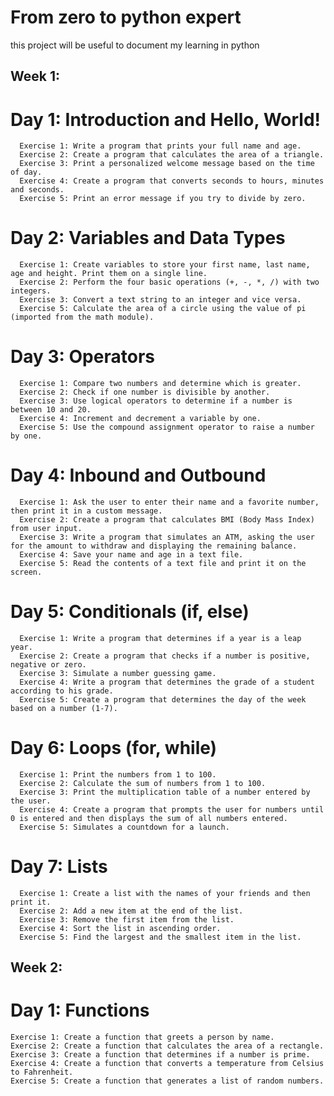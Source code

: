 # From zero to python expert

this project will be useful to document my learning in python

## Week 1:
  # Day 1: Introduction and Hello, World!
      Exercise 1: Write a program that prints your full name and age.
      Exercise 2: Create a program that calculates the area of a triangle.
      Exercise 3: Print a personalized welcome message based on the time of day.
      Exercise 4: Create a program that converts seconds to hours, minutes and seconds.
      Exercise 5: Print an error message if you try to divide by zero.

  # Day 2: Variables and Data Types

      Exercise 1: Create variables to store your first name, last name, age and height. Print them on a single line.
      Exercise 2: Perform the four basic operations (+, -, *, /) with two integers.
      Exercise 3: Convert a text string to an integer and vice versa.
      Exercise 5: Calculate the area of a circle using the value of pi (imported from the math module).

  # Day 3: Operators

      Exercise 1: Compare two numbers and determine which is greater.
      Exercise 2: Check if one number is divisible by another.
      Exercise 3: Use logical operators to determine if a number is between 10 and 20.
      Exercise 4: Increment and decrement a variable by one.
      Exercise 5: Use the compound assignment operator to raise a number by one.

  # Day 4: Inbound and Outbound

      Exercise 1: Ask the user to enter their name and a favorite number, then print it in a custom message.
      Exercise 2: Create a program that calculates BMI (Body Mass Index) from user input.
      Exercise 3: Write a program that simulates an ATM, asking the user for the amount to withdraw and displaying the remaining balance.
      Exercise 4: Save your name and age in a text file.
      Exercise 5: Read the contents of a text file and print it on the screen.

  # Day 5: Conditionals (if, else)

      Exercise 1: Write a program that determines if a year is a leap year.
      Exercise 2: Create a program that checks if a number is positive, negative or zero.
      Exercise 3: Simulate a number guessing game.
      Exercise 4: Write a program that determines the grade of a student according to his grade.
      Exercise 5: Create a program that determines the day of the week based on a number (1-7).

  # Day 6: Loops (for, while)

      Exercise 1: Print the numbers from 1 to 100.
      Exercise 2: Calculate the sum of numbers from 1 to 100.
      Exercise 3: Print the multiplication table of a number entered by the user.
      Exercise 4: Create a program that prompts the user for numbers until 0 is entered and then displays the sum of all numbers entered.
      Exercise 5: Simulates a countdown for a launch.

  # Day 7: Lists

      Exercise 1: Create a list with the names of your friends and then print it.
      Exercise 2: Add a new item at the end of the list.
      Exercise 3: Remove the first item from the list.
      Exercise 4: Sort the list in ascending order.
      Exercise 5: Find the largest and the smallest item in the list.
## Week 2:
  # Day 1: Functions
    Exercise 1: Create a function that greets a person by name.
    Exercise 2: Create a function that calculates the area of a rectangle.
    Exercise 3: Create a function that determines if a number is prime.
    Exercise 4: Create a function that converts a temperature from Celsius to Fahrenheit.
    Exercise 5: Create a function that generates a list of random numbers.